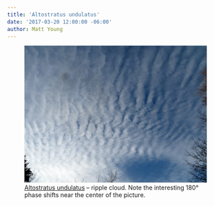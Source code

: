```yaml
---
title: 'Altostratus undulatus'
date: '2017-03-20 12:00:00 -06:00'
author: Matt Young
---
```

<figure>
<img src="/uploads/2017/IMG_1715_Ripple_Clouds_600.jpg" alt="Ripple clouds"/>
<figcaption>
<a href="https://en.wikipedia.org/wiki/Altostratus_undulatus_cloud">Altostratus undulatus</a> &ndash; ripple cloud. Note the interesting 180&deg; phase shifts near the center of the picture.
</figcaption>
</figure>
